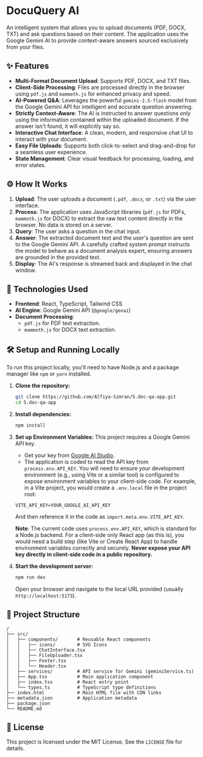 
# DocuQuery AI

An intelligent system that allows you to upload documents (PDF, DOCX, TXT) and ask questions based on their content. The application uses the Google Gemini AI to provide context-aware answers sourced exclusively from your files.


## ✨ Features

- **Multi-Format Document Upload**: Supports PDF, DOCX, and TXT files.
- **Client-Side Processing**: Files are processed directly in the browser using `pdf.js` and `mammoth.js` for enhanced privacy and speed.
- **AI-Powered Q&A**: Leverages the powerful `gemini-2.5-flash` model from the Google Gemini API for intelligent and accurate question answering.
- **Strictly Context-Aware**: The AI is instructed to answer questions *only* using the information contained within the uploaded document. If the answer isn't found, it will explicitly say so.
- **Interactive Chat Interface**: A clean, modern, and responsive chat UI to interact with your document.
- **Easy File Uploads**: Supports both click-to-select and drag-and-drop for a seamless user experience.
- **State Management**: Clear visual feedback for processing, loading, and error states.

## ⚙️ How It Works

1.  **Upload**: The user uploads a document (`.pdf`, `.docx`, or `.txt`) via the user interface.
2.  **Process**: The application uses JavaScript libraries (`pdf.js` for PDFs, `mammoth.js` for DOCX) to extract the raw text content directly in the browser. No data is stored on a server.
3.  **Query**: The user asks a question in the chat input.
4.  **Answer**: The extracted document text and the user's question are sent to the Google Gemini API. A carefully crafted system prompt instructs the model to behave as a document analysis expert, ensuring answers are grounded in the provided text.
5.  **Display**: The AI's response is streamed back and displayed in the chat window.

## 🚀 Technologies Used

- **Frontend**: React, TypeScript, Tailwind CSS
- **AI Engine**: Google Gemini API (`@google/genai`)
- **Document Processing**:
  - `pdf.js` for PDF text extraction.
  - `mammoth.js` for DOCX text extraction.

## 🛠️ Setup and Running Locally

To run this project locally, you'll need to have Node.js and a package manager like `npm` or `yarn` installed.

1.  **Clone the repository:**
    ```bash
    git clone https://github.com/Alfiya-Simran/5.doc-qa-app.git
    cd 5.doc-qa-app
    ```

2.  **Install dependencies:**
    ```bash
    npm install
    ```

3.  **Set up Environment Variables:**
    This project requires a Google Gemini API key.
    -   Get your key from [Google AI Studio](https://aistudio.google.com/app/apikey).
    -   The application is coded to read the API key from `process.env.API_KEY`. You will need to ensure your development environment (e.g., using Vite or a similar tool) is configured to expose environment variables to your client-side code. For example, in a Vite project, you would create a `.env.local` file in the project root:
    
    ```
    VITE_API_KEY=YOUR_GOOGLE_AI_API_KEY
    ```
    
    And then reference it in the code as `import.meta.env.VITE_API_KEY`.
    
    **Note**: The current code uses `process.env.API_KEY`, which is standard for a Node.js backend. For a client-side only React app (as this is), you would need a build step (like Vite or Create React App) to handle environment variables correctly and securely. **Never expose your API key directly in client-side code in a public repository.**

4.  **Start the development server:**
    ```bash
    npm run dev
    ```
    Open your browser and navigate to the local URL provided (usually `http://localhost:5173`).

## 📁 Project Structure
```
/
├── src/
│   ├── components/       # Reusable React components
│   │   ├── icons/        # SVG Icons
│   │   ├── ChatInterface.tsx
│   │   ├── FileUploader.tsx
│   │   ├── Footer.tsx
│   │   └── Header.tsx
│   ├── services/         # API service for Gemini (geminiService.ts)
│   ├── App.tsx           # Main application component
│   ├── index.tsx         # React entry point
│   └── types.ts          # TypeScript type definitions
├── index.html            # Main HTML file with CDN links
├── metadata.json         # Application metadata
├── package.json
└── README.md
```

## 📄 License

This project is licensed under the MIT License. See the `LICENSE` file for details.

